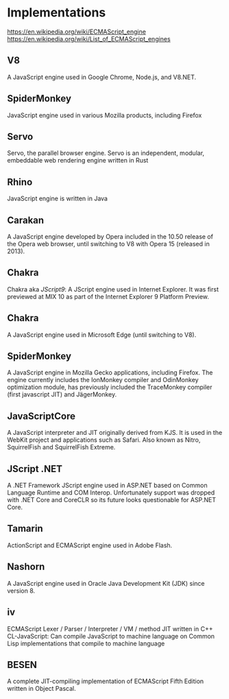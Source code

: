 # Implementations

https://en.wikipedia.org/wiki/ECMAScript_engine
https://en.wikipedia.org/wiki/List_of_ECMAScript_engines


## V8
A JavaScript engine used in Google Chrome, Node.js, and V8.NET.


## SpiderMonkey
JavaScript engine used in various Mozilla products, including Firefox

## Servo
Servo, the parallel browser engine. Servo is an independent, modular, embeddable web rendering engine written in Rust

## Rhino
JavaScript engine is written in Java


## Carakan
A JavaScript engine developed by Opera included in the 10.50 release of the Opera web browser, until switching to V8 with Opera 15 (released in 2013).

## Chakra
Chakra aka *JScript9*: A JScript engine used in Internet Explorer. It was first previewed at MIX 10 as part of the Internet Explorer 9 Platform Preview.

## Chakra
A JavaScript engine used in Microsoft Edge (until switching to V8).

## SpiderMonkey
A JavaScript engine in Mozilla Gecko applications, including Firefox. The engine currently includes the IonMonkey compiler and OdinMonkey optimization module, has previously included the TraceMonkey compiler (first javascript JIT) and JägerMonkey.

## JavaScriptCore
A JavaScript interpreter and JIT originally derived from KJS. It is used in the WebKit project and applications such as Safari. Also known as Nitro, SquirrelFish and SquirrelFish Extreme.

## JScript .NET
A .NET Framework JScript engine used in ASP.NET based on Common Language Runtime and COM Interop. Unfortunately support was dropped with .NET Core and CoreCLR so its future looks questionable for ASP.NET Core.

## Tamarin
ActionScript and ECMAScript engine used in Adobe Flash.

## Nashorn
A JavaScript engine used in Oracle Java Development Kit (JDK) since version 8.

## iv
ECMAScript Lexer / Parser / Interpreter / VM / method JIT written in C++
CL-JavaScript: Can compile JavaScript to machine language on Common Lisp implementations that compile to machine language

## BESEN
A complete JIT-compiling implementation of ECMAScript Fifth Edition written in Object Pascal.

